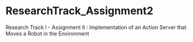 # ResearchTrack_Assignment2
Research Track I - Assignment II :  Implementation of an Action Server that Moves a Robot in the Environment
